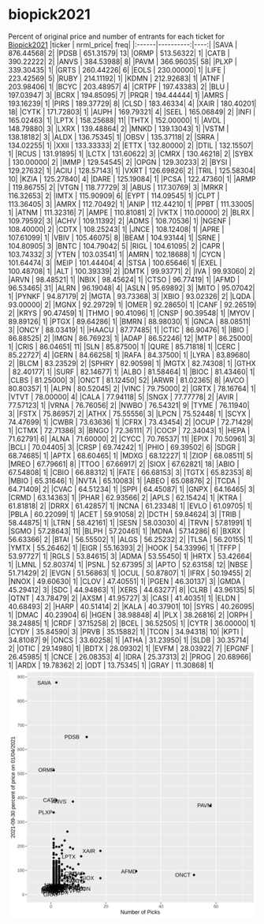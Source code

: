# biopick2021
Percent of original price and number of entrants for each ticket for [Biopick2021](https://twitter.com/hashtag/Biopick2021)
|ticker | nrml_price| freq|
|:------|----------:|----:|
|SAVA   |  876.44568|    2|
|PDSB   |  651.31579|   13|
|ORMP   |  513.56322|    1|
|CATB   |  390.22222|    2|
|ANVS   |  384.53988|    8|
|PAVM   |  366.96035|   58|
|PLXP   |  339.30435|    1|
|GRTS   |  260.44226|    6|
|EOLS   |  230.00000|    1|
|LIFE   |  223.42569|    5|
|RUBY   |  214.11192|    1|
|KDMN   |  212.92683|    1|
|ATNF   |  203.98406|    1|
|BCYC   |  203.48957|    4|
|CRTPF  |  197.43383|    2|
|BLU    |  197.03947|    3|
|BCRX   |  194.85095|    7|
|PRQR   |  194.44444|    1|
|AMRS   |  193.16239|    1|
|PIRS   |  189.37729|    8|
|CLSD   |  183.46334|    4|
|XAIR   |  180.40201|   18|
|CYTK   |  171.72803|    1|
|AUPH   |  169.79321|    4|
|SEEL   |  165.06849|    2|
|INFI   |  165.02463|    1|
|LPTX   |  158.25688|   11|
|THTX   |  152.00000|    1|
|AVDL   |  148.79880|    3|
|LXRX   |  139.48864|    2|
|MNKD   |  139.13043|    1|
|VSTM   |  138.18182|    3|
|ALDX   |  136.75345|    1|
|OBSV   |  135.37118|    2|
|SRRA   |  134.02255|    1|
|XXII   |  133.33333|    2|
|ETTX   |  132.80000|    2|
|DTIL   |  132.15507|    1|
|RCUS   |  131.91895|    1|
|LCTX   |  131.60622|    3|
|CMRX   |  130.46218|    2|
|SYBX   |  130.00000|    2|
|IMMP   |  129.54545|    2|
|OPGN   |  129.30233|    2|
|BYSI   |  129.27632|    1|
|ACIU   |  128.57143|    1|
|VXRT   |  126.69826|    2|
|TRIL   |  125.58304|   10|
|KZIA   |  125.27840|    4|
|DARE   |  125.19084|    1|
|PCSA   |  122.47360|    1|
|ARMP   |  119.86755|    2|
|VTGN   |  118.77729|    3|
|ABUS   |  117.30769|    3|
|MRKR   |  116.32653|    2|
|IMTX   |  115.90909|    6|
|EYPT   |  114.09545|    1|
|CLPT   |  113.36405|    3|
|AMRX   |  112.70492|    1|
|ANIP   |  112.44210|    1|
|PPBT   |  111.33005|    1|
|ATNM   |  111.32316|    7|
|AMPE   |  110.81081|    2|
|VKTX   |  110.00000|    2|
|BLRX   |  109.79592|    3|
|ACHV   |  109.11392|    2|
|ADMS   |  108.70536|    1|
|NGENF  |  108.40000|    2|
|CDTX   |  108.25243|    1|
|JNCE   |  108.12408|    1|
|APRE   |  107.61099|    1|
|VBIV   |  105.46075|    8|
|BEAM   |  104.93144|    1|
|SRNE   |  104.80905|    3|
|BNTC   |  104.79042|    5|
|RIGL   |  104.61095|    2|
|CAPR   |  103.74332|    3|
|YTEN   |  103.03541|    1|
|AMRN   |  102.18688|    1|
|CYCN   |  101.64474|    3|
|MEIP   |  101.44404|    4|
|STSA   |  100.65646|    1|
|EXEL   |  100.48708|    1|
|ALT    |  100.39339|    2|
|DMTK   |   99.93771|    2|
|IVA    |   99.93060|    2|
|ARVN   |   98.48521|    1|
|NBIX   |   98.45624|    1|
|CTSO   |   96.77419|    1|
|AFMD   |   96.53465|   31|
|ALRN   |   96.19048|    4|
|ASLN   |   95.69892|    3|
|MITO   |   95.07042|    1|
|PYNKF  |   94.87179|    2|
|MGTA   |   93.73368|    3|
|XBIO   |   93.02326|    2|
|LQDA   |   93.00000|    2|
|MGNX   |   92.29729|    1|
|OMER   |   92.28650|    1|
|CANF   |   92.26519|    2|
|KRYS   |   90.47459|    1|
|THMO   |   90.41096|    1|
|CNSP   |   90.39548|    1|
|MYOV   |   89.89126|    1|
|PTGX   |   89.64286|    1|
|BMRN   |   88.98030|    1|
|GNCA   |   88.08511|    3|
|ONCY   |   88.03419|    1|
|HAACU  |   87.77485|    1|
|CTIC   |   86.90476|    1|
|IBIO   |   86.88525|    2|
|IMGN   |   86.76923|    1|
|ADAP   |   86.52246|   12|
|MTP    |   86.25000|    1|
|CRIS   |   86.04651|   11|
|SLN    |   85.87500|    1|
|QURE   |   85.71818|    1|
|CERC   |   85.22727|    4|
|GERN   |   84.66258|    1|
|RAFA   |   84.37500|    1|
|LYRA   |   83.89680|    2|
|BLCM   |   83.23529|    2|
|SPHRY  |   82.90598|    1|
|MGTX   |   82.74308|    1|
|GTHX   |   82.40177|    1|
|SURF   |   82.14677|    1|
|ALBO   |   81.58464|    1|
|BIOC   |   81.43460|    1|
|CLBS   |   81.25000|    3|
|ONCT   |   81.12450|   52|
|ARWR   |   81.02365|    8|
|AVCO   |   80.80357|    1|
|ALPN   |   80.52045|    2|
|VINC   |   79.75000|    2|
|GRTX   |   78.16764|    1|
|VTVT   |   78.00000|    4|
|CALA   |   77.94118|    5|
|SNGX   |   77.77778|    2|
|AVIR   |   77.57123|    1|
|VRNA   |   76.76056|    2|
|NWBO   |   76.54321|    9|
|TYME   |   76.11940|    3|
|FSTX   |   75.86957|    2|
|ATHX   |   75.55556|    3|
|LPCN   |   75.52448|    1|
|SCYX   |   74.47699|    1|
|CWBR   |   73.63636|    1|
|CFRX   |   73.43454|    2|
|OCUP   |   72.71429|    1|
|CTMX   |   72.71386|    3|
|BNGO   |   72.36111|    7|
|COCP   |   72.34043|    1|
|HEPA   |   71.62791|    6|
|ALNA   |   71.60000|    2|
|CYCC   |   70.76537|   11|
|EPIX   |   70.50961|    3|
|BCLI   |   70.04405|    3|
|CRSP   |   69.74242|    1|
|PHIO   |   69.39502|    6|
|SDGR   |   68.74685|    1|
|APTX   |   68.60465|    1|
|MDXG   |   68.12227|    1|
|ZIOP   |   68.08511|    5|
|MREO   |   67.79661|    8|
|TTOO   |   67.66917|    2|
|SIOX   |   67.62821|   18|
|ABIO   |   67.54808|    1|
|CBIO   |   66.88312|    1|
|FATE   |   66.68153|    3|
|TGTX   |   65.82353|    8|
|MBIO   |   65.31646|    1|
|NVTA   |   65.10083|    1|
|ABEO   |   65.08876|    2|
|TCDA   |   64.71409|    2|
|CVAC   |   64.51234|    1|
|SPPI   |   64.45087|    1|
|GNPX   |   64.16465|    3|
|CRMD   |   63.14363|    1|
|PHAR   |   62.93566|    2|
|APLS   |   62.15424|    1|
|KTRA   |   61.81818|    2|
|DRRX   |   61.42857|    1|
|NCNA   |   61.23348|    1|
|EVLO   |   61.09705|    1|
|PBLA   |   60.22099|    1|
|ACET   |   59.91058|    2|
|DCTH   |   59.84624|    3|
|TRIB   |   58.44875|    1|
|LTRN   |   58.42161|    1|
|SESN   |   58.03030|    4|
|TRVN   |   57.81991|    1|
|SGMO   |   57.28643|   11|
|BLPH   |   57.20461|    1|
|MDNA   |   57.14286|    6|
|BXRX   |   56.63366|    2|
|BTAI   |   56.55502|    1|
|ALGS   |   56.25232|    2|
|TLSA   |   56.20155|    1|
|YMTX   |   55.26462|    1|
|EIGR   |   55.16393|    2|
|HOOK   |   54.33996|    1|
|TFFP   |   53.97727|    1|
|RGLS   |   53.84615|    3|
|ADMA   |   53.55450|    1|
|HRTX   |   53.42664|    1|
|LMNL   |   52.80374|    1|
|PSNL   |   52.67395|    3|
|APTO   |   52.63158|   12|
|NBSE   |   51.71429|    2|
|EVGN   |   51.56863|    1|
|OCUL   |   50.87807|    1|
|IFRX   |   50.19455|    2|
|NNOX   |   49.60630|    1|
|CLOV   |   47.40551|    1|
|PGEN   |   46.30137|    3|
|GMDA   |   45.29412|    3|
|SDC    |   44.94863|    1|
|XERS   |   44.63277|    8|
|CLRB   |   43.96135|    5|
|QTNT   |   43.78479|    2|
|AXSM   |   41.95727|    3|
|CASI   |   41.40351|    1|
|ELDN   |   40.68493|    2|
|HARP   |   40.51414|    2|
|KALA   |   40.37901|   10|
|SYRS   |   40.26095|    1|
|DMAC   |   40.23904|    6|
|HGEN   |   38.98848|    4|
|PLX    |   38.26816|    2|
|ORPH   |   38.24885|    1|
|CRDF   |   37.15258|    2|
|BCEL   |   36.52505|    1|
|CYTR   |   36.00000|    1|
|CYDY   |   35.84590|    3|
|PRVB   |   35.15882|    1|
|TCON   |   34.94318|   10|
|KPTI   |   34.81087|    9|
|ONCS   |   33.60258|    1|
|ATHA   |   31.23950|    1|
|SLDB   |   30.35714|    2|
|OTIC   |   29.14980|    1|
|BDTX   |   28.09302|    1|
|EVFM   |   28.03922|    7|
|EPGNF  |   26.45985|    1|
|CNCE   |   26.08353|    4|
|IDRA   |   25.37313|    2|
|PROG   |   20.68966|    1|
|ARDX   |   19.78362|    2|
|ODT    |   13.75345|    1|
|GRAY   |   11.30868|    1|
![retvspicks](biopicks.png?raw=true)

